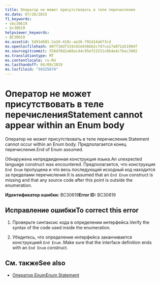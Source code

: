 ```yaml
---
title: Оператор не может присутствовать в теле перечисления
ms.date: 07/20/2015
f1_keywords:
- vbc30619
- bc30619
helpviewer_keywords:
- BC30619
ms.assetid: 5d91d601-2a2d-418c-ae26-791d14a6f3cd
ms.openlocfilehash: 607f18df319c02e936b62c747ca17a072a51994f
ms.sourcegitcommit: 558d78d2a68acd4c95ef23231c8b4e4c7bac3902
ms.translationtype: MT
ms.contentlocale: ru-RU
ms.lasthandoff: 04/09/2019
ms.locfileid: "59325674"
---
```

# <a name="statement-cannot-appear-within-an-enum-body"></a><span data-ttu-id="9b4ef-102">Оператор не может присутствовать в теле перечисления</span><span class="sxs-lookup"><span data-stu-id="9b4ef-102">Statement cannot appear within an Enum body</span></span>
<span data-ttu-id="9b4ef-103">Оператор не может присутствовать в теле перечисления.</span><span class="sxs-lookup"><span data-stu-id="9b4ef-103">Statement cannot occur within an Enum body.</span></span> <span data-ttu-id="9b4ef-104">Предполагается конец перечисления.</span><span class="sxs-lookup"><span data-stu-id="9b4ef-104">End of Enum assumed.</span></span>  
  
 <span data-ttu-id="9b4ef-105">Обнаружена непредвиденная конструкция языка.</span><span class="sxs-lookup"><span data-stu-id="9b4ef-105">An unexpected language construct was encountered.</span></span> <span data-ttu-id="9b4ef-106">Предполагается, что конструкция `End Enum` пропущена и что весь последующий исходный код находится за пределами перечисления.</span><span class="sxs-lookup"><span data-stu-id="9b4ef-106">It is assumed that an `End Enum` construct is missing and that any source code after this point is outside the enumeration.</span></span>  
  
 <span data-ttu-id="9b4ef-107">**Идентификатор ошибки:** BC30619</span><span class="sxs-lookup"><span data-stu-id="9b4ef-107">**Error ID:** BC30619</span></span>  
  
## <a name="to-correct-this-error"></a><span data-ttu-id="9b4ef-108">Исправление ошибки</span><span class="sxs-lookup"><span data-stu-id="9b4ef-108">To correct this error</span></span>  
  
1. <span data-ttu-id="9b4ef-109">Проверьте синтаксис кода в определении интерфейса.</span><span class="sxs-lookup"><span data-stu-id="9b4ef-109">Verify the syntax of the code used inside the enumeration.</span></span>  
  
2. <span data-ttu-id="9b4ef-110">Убедитесь, что определение интерфейса заканчивается конструкцией `End Enum` .</span><span class="sxs-lookup"><span data-stu-id="9b4ef-110">Make sure that the interface definition ends with an `End Enum` construct.</span></span>  
  
## <a name="see-also"></a><span data-ttu-id="9b4ef-111">См. также</span><span class="sxs-lookup"><span data-stu-id="9b4ef-111">See also</span></span>

- [<span data-ttu-id="9b4ef-112">Оператор Enum</span><span class="sxs-lookup"><span data-stu-id="9b4ef-112">Enum Statement</span></span>](../../visual-basic/language-reference/statements/enum-statement.md)
